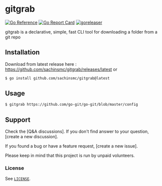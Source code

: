 # gitgrab

[![Go Reference][goreference_badge]][goreference_link]
[![Go Report Card][goreportcard_badge]][goreportcard_link]
[![goreleaser][goreleaser_badge]][goreleaser_link]

gitgrab is a declarative, simple, fast CLI tool for downloading a folder from a git repo

## Installation

Download from latest release here : https://github.com/sachinsmc/gitgrab/releases/latest or 

```sh
$ go install github.com/sachinsmc/gitgrab@latest
```

## Usage

```sh
$ gitgrab https://github.com/go-git/go-git/blob/master/config
```

## Support

Check the [Q&A discussions]. If you don't find answer to your question, [create
a new discussion].

If you found a bug or have a feature request, [create a new issue].

Please keep in mind that this project is run by unpaid volunteers.

### License

See [`LICENSE`](./LICENSE).

[goreference_badge]: https://pkg.go.dev/badge/github.com/sachinsmc/gitgrab.svg
[goreference_link]: https://pkg.go.dev/github.com/sachinsmc/gitgrab
[goreportcard_badge]: https://goreportcard.com/badge/github.com/sachinsmc/gitgrab
[goreportcard_link]: https://goreportcard.com/report/github.com/sachinsmc/gitgrab
[goreleaser_badge]: https://github.com/sachinsmc/gitgrab/actions/workflows/release.yml/badge.svg
[goreleaser_link]: https://github.com/sachinsmc/gitgrab/actions/workflows/release.yml

